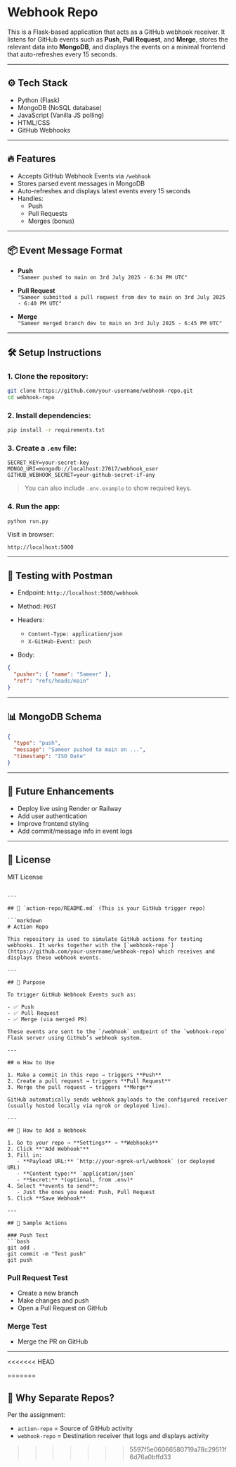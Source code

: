 # Webhook Repo

This is a Flask-based application that acts as a GitHub webhook receiver. It listens for GitHub events such as **Push**, **Pull Request**, and **Merge**, stores the relevant data into **MongoDB**, and displays the events on a minimal frontend that auto-refreshes every 15 seconds.

---

## ⚙️ Tech Stack

- Python (Flask)
- MongoDB (NoSQL database)
- JavaScript (Vanilla JS polling)
- HTML/CSS
- GitHub Webhooks

---

## 🔥 Features

- Accepts GitHub Webhook Events via `/webhook`
- Stores parsed event messages in MongoDB
- Auto-refreshes and displays latest events every 15 seconds
- Handles:
  - Push
  - Pull Requests
  - Merges (bonus)

---

## 📦 Event Message Format

- **Push**  
  `"Sameer pushed to main on 3rd July 2025 - 6:34 PM UTC"`

- **Pull Request**  
  `"Sameer submitted a pull request from dev to main on 3rd July 2025 - 6:40 PM UTC"`

- **Merge**  
  `"Sameer merged branch dev to main on 3rd July 2025 - 6:45 PM UTC"`

---

## 🛠️ Setup Instructions

### 1. Clone the repository:
```bash
git clone https://github.com/your-username/webhook-repo.git
cd webhook-repo
````

### 2. Install dependencies:

```bash
pip install -r requirements.txt
```

### 3. Create a `.env` file:

```env
SECRET_KEY=your-secret-key
MONGO_URI=mongodb://localhost:27017/webhook_user
GITHUB_WEBHOOK_SECRET=your-github-secret-if-any
```

> You can also include `.env.example` to show required keys.

### 4. Run the app:

```bash
python run.py
```

Visit in browser:

```
http://localhost:5000
```

---

## 🧪 Testing with Postman

* Endpoint: `http://localhost:5000/webhook`
* Method: `POST`
* Headers:

  * `Content-Type: application/json`
  * `X-GitHub-Event: push`
* Body:

```json
{
  "pusher": { "name": "Sameer" },
  "ref": "refs/heads/main"
}
```

---

## 📊 MongoDB Schema

```json
{
  "type": "push",
  "message": "Sameer pushed to main on ...",
  "timestamp": "ISO Date"
}
```

---

## 🧠 Future Enhancements

* Deploy live using Render or Railway
* Add user authentication
* Improve frontend styling
* Add commit/message info in event logs

---

## 📄 License

MIT License

````

---

## 📗 `action-repo/README.md` (This is your GitHub trigger repo)

```markdown
# Action Repo

This repository is used to simulate GitHub actions for testing webhooks. It works together with the [`webhook-repo`](https://github.com/your-username/webhook-repo) which receives and displays these webhook events.

---

## 🎯 Purpose

To trigger GitHub Webhook Events such as:

- ✅ Push
- ✅ Pull Request
- ✅ Merge (via merged PR)

These events are sent to the `/webhook` endpoint of the `webhook-repo` Flask server using GitHub’s webhook system.

---

## ⚙️ How to Use

1. Make a commit in this repo → triggers **Push**
2. Create a pull request → triggers **Pull Request**
3. Merge the pull request → triggers **Merge**

GitHub automatically sends webhook payloads to the configured receiver (usually hosted locally via ngrok or deployed live).

---

## 🔗 How to Add a Webhook

1. Go to your repo → **Settings** → **Webhooks**
2. Click **"Add Webhook"**
3. Fill in:
   - **Payload URL:** `http://your-ngrok-url/webhook` (or deployed URL)
   - **Content type:** `application/json`
   - **Secret:** *(optional, from .env)*
4. Select **events to send**:
   - Just the ones you need: Push, Pull Request
5. Click **Save Webhook**

---

## 🧪 Sample Actions

### Push Test
```bash
git add .
git commit -m "Test push"
git push
````

### Pull Request Test

* Create a new branch
* Make changes and push
* Open a Pull Request on GitHub

### Merge Test

* Merge the PR on GitHub

---

<<<<<<< HEAD





<!-- # webhook-repo

Of course bro! Below are **ready-to-use README files** for both repos.

---

## 📘 1. `webhook-repo/README.md` (Flask app that receives and shows GitHub events)

````markdown
# Webhook Repo

This is a Flask-based application that acts as a webhook receiver for GitHub events like **Push**, **Pull Request**, and **Merge**. It stores the incoming data in **MongoDB** and displays the formatted updates on a minimal UI that auto-refreshes every 15 seconds.

---

## 🔧 Tech Stack

- Python (Flask)
- MongoDB
- HTML/CSS/JavaScript (Vanilla)
- GitHub Webhooks
- dotenv for environment management

---

## 🚀 Features

- Receives GitHub Webhooks via POST `/webhook`
- Saves events in MongoDB
- Displays events on frontend in clean format
- Auto-refreshes every 15 seconds using JS polling
- Logs data in terminal for visibility

---

## 📦 Events Handled

- **Push**
  - `"Sameer pushed to main on 3rd July 2025 - 6:34 PM UTC"`
- **Pull Request**
  - `"Sameer submitted a pull request from dev to main on ..."`
- **Merge (Bonus)**
  - `"Sameer merged branch dev to main on ..."`

---

## 🛠️ Setup Instructions

1. Clone the repo:
   ```bash
   git clone https://github.com/your-username/webhook-repo.git
   cd webhook-repo
````

2. Install dependencies:

   ```bash
   pip install -r requirements.txt
   ```

3. Create a `.env` file:

   ```env
   SECRET_KEY=your-secret-key
   MONGO_URI=mongodb://localhost:27017/webhook_user
   GITHUB_WEBHOOK_SECRET=optional
   ```

4. Run the app:

   ```bash
   python run.py
   ```

5. Open in browser:

   ```
   http://localhost:5000
   ```

---

## 🧪 Testing Locally

Use [Postman](https://www.postman.com/) to simulate GitHub webhook calls:

**URL:** `http://localhost:5000/webhook`
**Headers:**

```
Content-Type: application/json
X-GitHub-Event: push or pull_request
```

**Body:**

```json
{
  "pusher": { "name": "Sameer" },
  "ref": "refs/heads/main"
}
```

---

## 🧠 Future Improvements

* Add user authentication
* Deploy on Railway/Render
* Store repo URL and commit links

````

---

## 📗 2. `action-repo/README.md` (Repo that simulates GitHub activity)

```markdown
# Action Repo

This is a demo GitHub repository meant to simulate GitHub actions like:

- **Push**
- **Pull Requests**
- **Merges**

It is connected to a webhook receiver (`webhook-repo`) that listens to these actions and displays them in real-time.

---

## 🔧 How It Works

When you perform any of the following:
- Push a commit
- Open a Pull Request
- Merge a branch

→ GitHub will automatically send a webhook event to your Flask app (`webhook-repo`).

---

## 🔗 How to Connect Webhook

1. Go to:
````

GitHub → Settings → Webhooks → Add Webhook

```

2. Set **Payload URL** to:
```

[https://your-ngrok-or-live-url/webhook](https://your-ngrok-or-live-url/webhook)

```

3. Content type: `application/json`

4. Secret: *(optional, based on your .env)*

5. Select individual events:
- Push
- Pull Request
- Merge (comes as pull_request `merged: true`)

6. Save.

---

## 📦 Sample Activities

- `git commit -m "Test push"` → Push event
- Create a new branch → PR event
- Merge PR via GitHub → Merge event

---

## 🎯 Purpose

This repo acts as a **trigger source** for GitHub webhook testing and is not meant for any functional app development.
```

---

## ✅ What's Next?

Just push these README files into each repo and you're 100% ready to submit.

Let me know if:

* You want help deploying this live on Railway or Render
* You want help writing a short submission message for the employer

Bhai you're submission-ready 💼🔥 -->
=======
## 🧠 Why Separate Repos?

Per the assignment:

* `action-repo` = Source of GitHub activity
* `webhook-repo` = Destination receiver that logs and displays activity
>>>>>>> 5597f5e06066580719a78c29511f6d76a0bffd33
